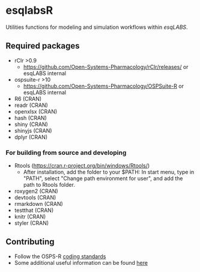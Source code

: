 # esqlabsR

Utilities functions for modeling and simulation workflows within *esqLABS*.

## Required packages

- rClr >0.9
  - https://github.com/Open-Systems-Pharmacology/rClr/releases/ or esqLABS internal
- ospsuite-r >10
  - https://github.com/Open-Systems-Pharmacology/OSPSuite-R or esqLABS internal
- R6 (CRAN)
- readr (CRAN)
- openxlsx (CRAN)
- hash (CRAN)
- shiny (CRAN)
- shinyjs (CRAN)
- dplyr (CRAN)

### For building from source and developing

- Rtools (https://cran.r-project.org/bin/windows/Rtools/)
  - After installation, add the folder to your $PATH: In start menu, type in "PATH", select "Change path environment for user", and add the path to Rtools folder.
- roxygen2 (CRAN)
- devtools (CRAN)
- rmarkdown (CRAN)
- testthat (CRAN)
- knitr (CRAN)
- styler (CRAN)

## Contributing

- Follow the OSPS-R [coding standards](https://github.com/Open-Systems-Pharmacology/Suite/blob/develop/CODING_STANDARDS_R.md)
- Some additional useful information can be found [here](https://github.com/Open-Systems-Pharmacology/OSPSuite-R/wiki/Developer-How-To's)
